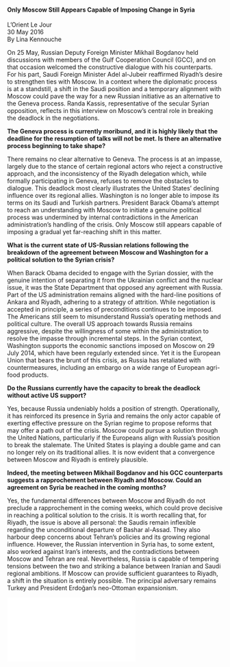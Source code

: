 <h4>Only Moscow Still Appears Capable of Imposing Change in Syria</h4>

L’Orient Le Jour  
30 May 2016  
By Lina Kennouche  

On 25 May, Russian Deputy Foreign Minister Mikhail Bogdanov held discussions with members of the Gulf Cooperation Council (GCC), and on that occasion welcomed the constructive dialogue with his counterparts. For his part, Saudi Foreign Minister Adel al-Jubeir reaffirmed Riyadh’s desire to strengthen ties with Moscow. In a context where the diplomatic process is at a standstill, a shift in the Saudi position and a temporary alignment with Moscow could pave the way for a new Russian initiative as an alternative to the Geneva process. Randa Kassis, representative of the secular Syrian opposition, reflects in this interview on Moscow’s central role in breaking the deadlock in the negotiations.

<b>The Geneva process is currently moribund, and it is highly likely that the deadline for the resumption of talks will not be met. Is there an alternative process beginning to take shape?</b>

There remains no clear alternative to Geneva. The process is at an impasse, largely due to the stance of certain regional actors who reject a constructive approach, and the inconsistency of the Riyadh delegation which, while formally participating in Geneva, refuses to remove the obstacles to dialogue. This deadlock most clearly illustrates the United States’ declining influence over its regional allies. Washington is no longer able to impose its terms on its Saudi and Turkish partners. President Barack Obama’s attempt to reach an understanding with Moscow to initiate a genuine political process was undermined by internal contradictions in the American administration’s handling of the crisis. Only Moscow still appears capable of imposing a gradual yet far-reaching shift in this matter.

<b>What is the current state of US-Russian relations following the breakdown of the agreement between Moscow and Washington for a political solution to the Syrian crisis?</b>

When Barack Obama decided to engage with the Syrian dossier, with the genuine intention of separating it from the Ukrainian conflict and the nuclear issue, it was the State Department that opposed any agreement with Russia. Part of the US administration remains aligned with the hard-line positions of Ankara and Riyadh, adhering to a strategy of attrition. While negotiation is accepted in principle, a series of preconditions continues to be imposed. The Americans still seem to misunderstand Russia’s operating methods and political culture. The overall US approach towards Russia remains aggressive, despite the willingness of some within the administration to resolve the impasse through incremental steps. In the Syrian context, Washington supports the economic sanctions imposed on Moscow on 29 July 2014, which have been regularly extended since. Yet it is the European Union that bears the brunt of this crisis, as Russia has retaliated with countermeasures, including an embargo on a wide range of European agri-food products.

<b>Do the Russians currently have the capacity to break the deadlock without active US support?</b>

Yes, because Russia undeniably holds a position of strength. Operationally, it has reinforced its presence in Syria and remains the only actor capable of exerting effective pressure on the Syrian regime to propose reforms that may offer a path out of the crisis. Moscow could pursue a solution through the United Nations, particularly if the Europeans align with Russia’s position to break the stalemate. The United States is playing a double game and can no longer rely on its traditional allies. It is now evident that a convergence between Moscow and Riyadh is entirely plausible.

<b>Indeed, the meeting between Mikhail Bogdanov and his GCC counterparts suggests a rapprochement between Riyadh and Moscow. Could an agreement on Syria be reached in the coming months?</b>

Yes, the fundamental differences between Moscow and Riyadh do not preclude a rapprochement in the coming weeks, which could prove decisive in reaching a political solution to the crisis. It is worth recalling that, for Riyadh, the issue is above all personal: the Saudis remain inflexible regarding the unconditional departure of Bashar al-Assad. They also harbour deep concerns about Tehran’s policies and its growing regional influence. However, the Russian intervention in Syria has, to some extent, also worked against Iran’s interests, and the contradictions between Moscow and Tehran are real. Nevertheless, Russia is capable of tempering tensions between the two and striking a balance between Iranian and Saudi regional ambitions. If Moscow can provide sufficient guarantees to Riyadh, a shift in the situation is entirely possible. The principal adversary remains Turkey and President Erdoğan’s neo-Ottoman expansionism.


![](52-L%E2%80%99OrientLeJour.pdf)
<p></p>
